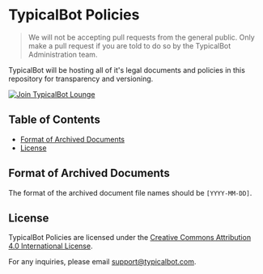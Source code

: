 TypicalBot Policies
===================

> We will not be accepting pull requests from the general public. Only make a pull request if you are told to do so by the TypicalBot Administration team. 

TypicalBot will be hosting all of it's legal documents and policies in this repository for transparency and versioning. 

[![Join TypicalBot Lounge](https://discordapp.com/api/guilds/163038706117115906/embed.png?style=banner2)](https://discord.gg/typicalbot)

## Table of Contents

- [Format of Archived Documents](#format-of-archived-documents)
- [License](#license)

## Format of Archived Documents

The format of the archived document file names should be `[YYYY-MM-DD]`.

## License

TypicalBot Policies are licensed under the [Creative Commons Attribution 4.0 International License](LICENSE). 

For any inquiries, please email support@typicalbot.com.
